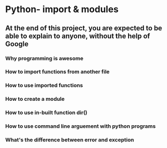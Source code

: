 # Python- import & modules
## At the end of this project, you are expected to be able to explain to anyone, without the help of Google
### Why programming is awesome
### How to import functions from another file
### How to use imported functions
### How to create a module
### How to use in-built function dir()
### How to use command line arguement with python programs
### What's the difference between error and exception